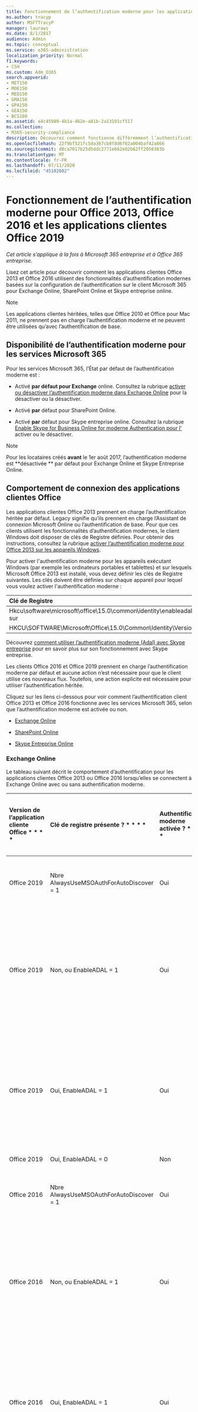 ```yaml
---
title: Fonctionnement de l’authentification moderne pour les applications clientes Office 2013 et Office 2016
ms.author: tracyp
author: MSFTTracyP
manager: laurawi
ms.date: 8/1/2017
audience: Admin
ms.topic: conceptual
ms.service: o365-administration
localization_priority: Normal
f1.keywords:
- CSH
ms.custom: Adm_O365
search.appverid:
- MET150
- MOE150
- MED150
- GMA150
- GPA150
- GEA150
- BCS160
ms.assetid: e4c45989-4b1a-462e-a81b-2a13191cf517
ms.collection:
- M365-security-compliance
description: Découvrez comment fonctionne différemment l’authentification moderne Microsoft 365 pour les applications clientes Office 2013 et 2016.
ms.openlocfilehash: 22f9bf521fc5da367cb8f8d6f02a004baf42a866
ms.sourcegitcommit: d8ca7017b25d5ddc2771e662e02b62ff2058383b
ms.translationtype: MT
ms.contentlocale: fr-FR
ms.lasthandoff: 07/11/2020
ms.locfileid: "45102602"
---
```

# <a name="how-modern-authentication-works-for-office-2013-office-2016-and-office-2019-client-apps"></a>Fonctionnement de l’authentification moderne pour Office 2013, Office 2016 et les applications clientes Office 2019

*Cet article s’applique à la fois à Microsoft 365 entreprise et à Office 365 entreprise.*

Lisez cet article pour découvrir comment les applications clientes Office 2013 et Office 2016 utilisent des fonctionnalités d’authentification modernes basées sur la configuration de l’authentification sur le client Microsoft 365 pour Exchange Online, SharePoint Online et Skype entreprise online.

> [!NOTE]
> Les applications clientes héritées, telles que Office 2010 et Office pour Mac 2011, ne prennent pas en charge l’authentification moderne et ne peuvent être utilisées qu’avec l’authentification de base.

## <a name="availability-of-modern-authentication-for-microsoft-365-services"></a>Disponibilité de l’authentification moderne pour les services Microsoft 365

Pour les services Microsoft 365, l’État par défaut de l’authentification moderne est :
  
- Activé **par défaut pour Exchange** online. Consultez la rubrique [activer ou désactiver l’authentification moderne dans Exchange Online](https://support.office.com/article/58018196-f918-49cd-8238-56f57f38d662) pour la désactiver ou la désactiver. 
    
- Activé **par** défaut pour SharePoint Online. 
    
- Activé **par** défaut pour Skype entreprise online. Consultez la rubrique [Enable Skype for Business Online for moderne Authentication pour l' ](https://social.technet.microsoft.com/wiki/contents/articles/34339.skype-for-business-online-enable-your-tenant-for-modern-authentication.aspx)activer ou le désactiver.

> [!NOTE]
> Pour les locataires créés **avant** le 1er août 2017, l’authentification moderne est **désactivée ** par défaut pour Exchange Online et Skype Entreprise Online.
    
## <a name="sign-in-behavior-of-office-client-apps"></a>Comportement de connexion des applications clientes Office

Les applications clientes Office 2013 prennent en charge l’authentification héritée par défaut. Legacy signifie qu’ils prennent en charge l’Assistant de connexion Microsoft Online ou l’authentification de base. Pour que ces clients utilisent les fonctionnalités d’authentification modernes, le client Windows doit disposer de clés de Registre définies. Pour obtenir des instructions, consultez la rubrique [activer l’authentification moderne pour Office 2013 sur les appareils Windows](https://support.office.com/article/7dc1c01a-090f-4971-9677-f1b192d6c910).

Pour activer l'authentification moderne pour les appareils exécutant Windows (par exemple les ordinateurs portables et tablettes) et sur lesquels Microsoft Office 2013 est installé, vous devez définir les clés de Registre suivantes. Les clés doivent être définies sur chaque appareil pour lequel vous voulez activer l'authentification moderne :
  
|**Clé de Registre**|**Type**|**Valeur** |
|:-------|:------:|--------:|
|Hkcu\software\microsoft\office\15.0\common\identity\enableadal sur  |REG_DWORD  |1   |
|HKCU\SOFTWARE\Microsoft\Office\15.0\Common\Identity\Version |REG_DWORD |1  |
  
Découvrez [comment utiliser l’authentification moderne (Adal) avec Skype entreprise](https://go.microsoft.com/fwlink/p/?LinkId=785431) pour en savoir plus sur son fonctionnement avec Skype entreprise. 
  
Les clients Office 2016 et Office 2019 prennent en charge l’authentification moderne par défaut et aucune action n’est nécessaire pour que le client utilise ces nouveaux flux. Toutefois, une action explicite est nécessaire pour utiliser l’authentification héritée.
  
Cliquez sur les liens ci-dessous pour voir comment l’authentification client Office 2013 et Office 2016 fonctionne avec les services Microsoft 365, selon que l’authentification moderne est activée ou non.
  
- [Exchange Online](modern-auth-for-office-2013-and-2016.md#BK_EchangeOnline)
    
- [SharePoint Online](modern-auth-for-office-2013-and-2016.md#BK_SharePointOnline)
    
- [Skype Entreprise Online](modern-auth-for-office-2013-and-2016.md#BK_SFBO)
    
<a name="BK_EchangeOnline"> </a>
### <a name="exchange-online"></a>Exchange Online

Le tableau suivant décrit le comportement d’authentification pour les applications clientes Office 2013 ou Office 2016 lorsqu’elles se connectent à Exchange Online avec ou sans authentification moderne.
  
|Version de l’application cliente Office * * * *|Clé de registre présente ? * * * *|Authentification moderne activée ? * * * *|Comportement d’authentification avec l’authentification moderne activée pour le client (par défaut) * * * *|Comportement d’authentification avec l’authentification moderne désactivée pour le client * * * *|
|:-----|:-----|:-----|:-----|:-----|
|Office 2019  <br/> |Nbre <br> AlwaysUseMSOAuthForAutoDiscover = 1 <br/> |Oui  <br/> |Force l’authentification moderne sur Outlook 2010, 2013 ou 2019 <br/> [Plus d’informations](https://support.microsoft.com/help/3126599/outlook-prompts-for-password-when-modern-authentication-is-enabled)|Force l’authentification moderne dans le client Outlook.<br/> |
|Office 2019  <br/> |Non, ou EnableADAL = 1  <br/> |Oui  <br/> |L’authentification moderne est tentée en premier. Si le serveur refuse une connexion d’authentification moderne, l’authentification de base est alors utilisée. Le serveur refuse l’authentification moderne lorsque le client n’est pas activé.  <br/> |L’authentification moderne est tentée en premier. Si le serveur refuse une connexion d’authentification moderne, l’authentification de base est alors utilisée. Le serveur refuse l’authentification moderne lorsque le client n’est pas activé.  <br/> |
|Office 2019  <br/> |Oui, EnableADAL = 1  <br/> |Oui  <br/> |L’authentification moderne est tentée en premier. Si le serveur refuse une connexion d’authentification moderne, l’authentification de base est alors utilisée. Le serveur refuse l’authentification moderne lorsque le client n’est pas activé.  <br/> |L’authentification moderne est tentée en premier. Si le serveur refuse une connexion d’authentification moderne, l’authentification de base est alors utilisée. Le serveur refuse l’authentification moderne lorsque le client n’est pas activé.  <br/> |
|Office 2019  <br/> |Oui, EnableADAL = 0  <br/> |Non  <br/> |Authentification de base  <br/> |Authentification de base  <br/> |
|Office 2016  <br/> |Nbre <br> AlwaysUseMSOAuthForAutoDiscover = 1 <br/> |Oui  <br/> |Force l’authentification moderne sur Outlook 2010, 2013 ou 2016 <br/> [Plus d’informations](https://support.microsoft.com/help/3126599/outlook-prompts-for-password-when-modern-authentication-is-enabled)|Force l’authentification moderne dans le client Outlook.<br/> |
|Office 2016  <br/> |Non, ou EnableADAL = 1  <br/> |Oui  <br/> |L’authentification moderne est tentée en premier. Si le serveur refuse une connexion d’authentification moderne, l’authentification de base est alors utilisée. Le serveur refuse l’authentification moderne lorsque le client n’est pas activé.  <br/> |L’authentification moderne est tentée en premier. Si le serveur refuse une connexion d’authentification moderne, l’authentification de base est alors utilisée. Le serveur refuse l’authentification moderne lorsque le client n’est pas activé.  <br/> |
|Office 2016  <br/> |Oui, EnableADAL = 1  <br/> |Oui  <br/> |L’authentification moderne est tentée en premier. Si le serveur refuse une connexion d’authentification moderne, l’authentification de base est alors utilisée. Le serveur refuse l’authentification moderne lorsque le client n’est pas activé.  <br/> |L’authentification moderne est tentée en premier. Si le serveur refuse une connexion d’authentification moderne, l’authentification de base est alors utilisée. Le serveur refuse l’authentification moderne lorsque le client n’est pas activé.  <br/> |
|Office 2016  <br/> |Oui, EnableADAL = 0  <br/> |Non  <br/> |Authentification de base  <br/> |Authentification de base  <br/> |
|Office 2013  <br/> |Non  <br/> |Non  <br/> |Authentification de base  <br/> |Authentification de base  <br/> |
|Office 2013  <br/> |Oui, EnableADAL = 1  <br/> |Oui  <br/> |L’authentification moderne est tentée en premier. Si le serveur refuse une connexion d’authentification moderne, l’authentification de base est alors utilisée. Le serveur refuse l’authentification moderne lorsque le client n’est pas activé.  <br/> |L’authentification moderne est tentée en premier. Si le serveur refuse une connexion d’authentification moderne, l’authentification de base est alors utilisée. Le serveur refuse l’authentification moderne lorsque le client n’est pas activé.  <br/> |
   
<a name="BK_SharePointOnline"> </a>
### <a name="sharepoint-online"></a>SharePoint Online

Le tableau suivant décrit le comportement d’authentification pour les applications clientes Office 2013 ou Office 2016 lorsqu’elles se connectent à SharePoint Online avec ou sans authentification moderne.
  
|Version de l’application cliente Office * * * *|Clé de registre présente ? * * * *|Authentification moderne activée ? * * * *|Comportement d’authentification avec l’authentification moderne activée pour le client (par défaut) * * * *|Comportement d’authentification avec l’authentification moderne désactivée pour le client * * * *|
|:-----|:-----|:-----|:-----|:-----|
|Office 2019  <br/> |Non, ou EnableADAL = 1  <br/> |Oui  <br/> |Authentification moderne uniquement.  <br/> |Échec de la connexion.  <br/> |
|Office 2019  <br/> |Oui, EnableADAL = 1  <br/> |Oui  <br/> |Authentification moderne uniquement.  <br/> |Échec de la connexion.  <br/> |
|Office 2019  <br/> |Oui, EnableADAL = 0  <br/> |Non  <br/> |Assistant de connexion Microsoft Online uniquement.  <br/> |Assistant de connexion Microsoft Online uniquement.  <br/> |
|Office 2016  <br/> |Non, ou EnableADAL = 1  <br/> |Oui  <br/> |Authentification moderne uniquement.  <br/> |Échec de la connexion.  <br/> |
|Office 2016  <br/> |Oui, EnableADAL = 1  <br/> |Oui  <br/> |Authentification moderne uniquement.  <br/> |Échec de la connexion.  <br/> |
|Office 2016  <br/> |Oui, EnableADAL = 0  <br/> |Non  <br/> |Assistant de connexion Microsoft Online uniquement.  <br/> |Assistant de connexion Microsoft Online uniquement.  <br/> |
|Office 2013  <br/> |Non  <br/> |Non  <br/> |Assistant de connexion Microsoft Online uniquement.  <br/> |Assistant de connexion Microsoft Online uniquement.  <br/> |
|Office 2013  <br/> |Oui, EnableADAL = 1  <br/> |Oui  <br/> |Authentification moderne uniquement.  <br/> |Échec de la connexion.  <br/> |
   
### <a name="skype-for-business-online"></a>Skype Entreprise Online
<a name="BK_SFBO"> </a>

Le tableau suivant décrit le comportement d’authentification pour les applications clientes Office 2013 ou Office 2016 lorsqu’elles se connectent à Skype entreprise Online avec ou sans authentification moderne.
  
|Version de l’application cliente Office * * * *|Clé de registre présente ? * * * *|Authentification moderne activée ? * * * *|Comportement d’authentification avec l’authentification moderne activée pour le client * * * *|Comportement d’authentification avec l’authentification moderne désactivé pour le client (par défaut) * * * *|
|:-----|:-----|:-----|:-----|:-----|
|Office 2019  <br/> |Non, ou EnableADAL = 1  <br/> |Oui  <br/> |L’authentification moderne est tentée en premier. Si le serveur refuse une connexion d’authentification moderne, l’Assistant de connexion Microsoft Online est utilisé. Le serveur refuse l’authentification moderne lorsque les locataires Skype entreprise Online ne sont pas activés.  <br/> |L’authentification moderne est tentée en premier. Si le serveur refuse une connexion d’authentification moderne, l’Assistant de connexion Microsoft Online est utilisé. Le serveur refuse l’authentification moderne lorsque les locataires Skype entreprise Online ne sont pas activés.  <br/> |
|Office 2019  <br/> |Oui, EnableADAL = 1  <br/> |Oui  <br/> |L’authentification moderne est tentée en premier. Si le serveur refuse une connexion d’authentification moderne, l’Assistant de connexion Microsoft Online est utilisé. Le serveur refuse l’authentification moderne lorsque les locataires Skype entreprise Online ne sont pas activés.  <br/> |L’authentification moderne est tentée en premier. Si le serveur refuse une connexion d’authentification moderne, l’Assistant de connexion Microsoft Online est utilisé. Le serveur refuse l’authentification moderne lorsque les locataires Skype entreprise Online ne sont pas activés.  <br/> |
|Office 2019  <br/> |Oui, EnableADAL = 0  <br/> |Non  <br/> |Assistant de connexion Microsoft Online uniquement.  <br/> |Assistant de connexion Microsoft Online uniquement.  <br/> |
|Office 2016  <br/> |Non, ou EnableADAL = 1  <br/> |Oui  <br/> |L’authentification moderne est tentée en premier. Si le serveur refuse une connexion d’authentification moderne, l’Assistant de connexion Microsoft Online est utilisé. Le serveur refuse l’authentification moderne lorsque les locataires Skype entreprise Online ne sont pas activés.  <br/> |L’authentification moderne est tentée en premier. Si le serveur refuse une connexion d’authentification moderne, l’Assistant de connexion Microsoft Online est utilisé. Le serveur refuse l’authentification moderne lorsque les locataires Skype entreprise Online ne sont pas activés.  <br/> |
|Office 2016  <br/> |Oui, EnableADAL = 1  <br/> |Oui  <br/> |L’authentification moderne est tentée en premier. Si le serveur refuse une connexion d’authentification moderne, l’Assistant de connexion Microsoft Online est utilisé. Le serveur refuse l’authentification moderne lorsque les locataires Skype entreprise Online ne sont pas activés.  <br/> |L’authentification moderne est tentée en premier. Si le serveur refuse une connexion d’authentification moderne, l’Assistant de connexion Microsoft Online est utilisé. Le serveur refuse l’authentification moderne lorsque les locataires Skype entreprise Online ne sont pas activés.  <br/> |
|Office 2016  <br/> |Oui, EnableADAL = 0  <br/> |Non  <br/> |Assistant de connexion Microsoft Online uniquement.  <br/> |Assistant de connexion Microsoft Online uniquement.  <br/> |
|Office 2013  <br/> |Non  <br/> |Non  <br/> |Assistant de connexion Microsoft Online uniquement.  <br/> |Assistant de connexion Microsoft Online uniquement.  <br/> |
|Office 2013  <br/> |Oui, EnableADAL = 1  <br/> |Oui  <br/> |L’authentification moderne est tentée en premier. Si le serveur refuse une connexion d’authentification moderne, l’Assistant de connexion Microsoft Online est utilisé. Le serveur refuse l’authentification moderne lorsque les locataires Skype entreprise Online ne sont pas activés.  <br/> |Assistant de connexion Microsoft Online uniquement.  <br/> |
   
## <a name="see-also"></a>Voir aussi

[Activer l’Authentification moderne pour Office 2013 sur les appareils Windows](https://docs.microsoft.com/microsoft-365/admin/security-and-compliance/enable-modern-authentication)

[Authentification multifacteur pour Microsoft 365](https://docs.microsoft.com/microsoft-365/admin/security-and-compliance/multi-factor-authentication-microsoft-365)

[Se connecter à Microsoft 365 avec l’authentification multifacteur](https://support.microsoft.com/office/sign-in-to-microsoft-365-with-multi-factor-authentication-2b856342-170a-438e-9a4f-3c092394d3cb)

[Vue d’ensemble de Microsoft 365 Entreprise](https://docs.microsoft.com/microsoft-365/enterprise/microsoft-365-overview)
